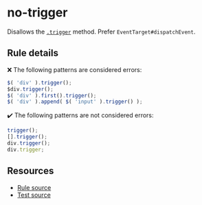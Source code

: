 # no-trigger

Disallows the [`.trigger`](https://api.jquery.com/trigger/) method. Prefer `EventTarget#dispatchEvent`.

## Rule details

❌ The following patterns are considered errors:
```js
$( 'div' ).trigger();
$div.trigger();
$( 'div' ).first().trigger();
$( 'div' ).append( $( 'input' ).trigger() );
```

✔️ The following patterns are not considered errors:
```js
trigger();
[].trigger();
div.trigger();
div.trigger;
```

## Resources

* [Rule source](/src/rules/no-trigger.js)
* [Test source](/src/tests/no-trigger.js)
